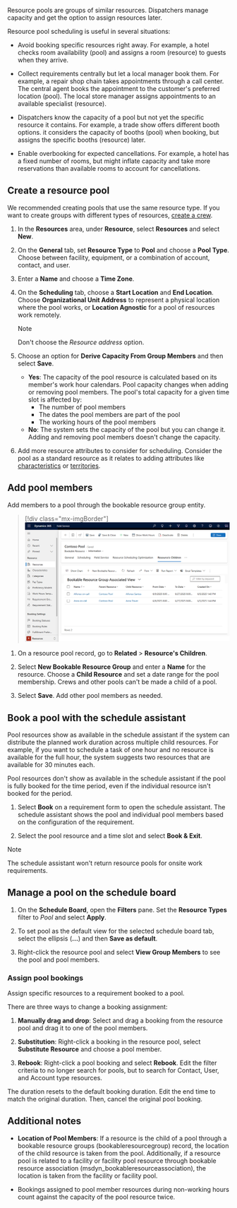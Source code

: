 Resource pools are groups of similar resources. Dispatchers manage capacity and get the option to assign resources later.

Resource pool scheduling is useful in several situations:

- Avoid booking specific resources right away. For example, a hotel checks room availability (pool) and assigns a room (resource) to guests when they arrive.  

- Collect requirements centrally but let a local manager book them. For example, a repair shop chain takes appointments through a call center. The central agent books the appointment to the customer's preferred location (pool). The local store manager assigns appointments to an available specialist (resource).

- Dispatchers know the capacity of a pool but not yet the specific resource it contains. For example, a trade show offers different booth options. it considers the capacity of booths (pool) when booking, but assigns the specific booths (resource) later.

- Enable overbooking for expected cancellations. For example, a hotel has a fixed number of rooms, but might inflate capacity and take more reservations than available rooms to account for cancellations.

## Create a resource pool

We recommended creating pools that use the same resource type. If you want to create groups with different types of resources, [create a crew](../../field-service/resource-crews.md).

1. In the **Resources** area, under **Resource**, select **Resources** and select **New**.  

1. On the **General** tab, set **Resource Type** to **Pool** and choose a **Pool Type**. Choose between facility, equipment, or a combination of account, contact, and user.

1. Enter a **Name** and choose a **Time Zone**.

1. On the **Scheduling** tab, choose a **Start Location** and **End Location**. Choose **Organizational Unit Address** to represent a physical location where the pool works, or **Location Agnostic** for a pool of resources work remotely.
  
   > [!NOTE]
   > Don't choose the *Resource address* option.

1. Choose an option for **Derive Capacity From Group Members** and then select **Save**.
   - **Yes**: The capacity of the pool resource is calculated based on its member's work hour calendars. Pool capacity changes when adding or removing pool members. The pool's total capacity for a given time slot is affected by:
     - The number of pool members
     - The dates the pool members are part of the pool
     - The working hours of the pool members
   - **No**: The system sets the capacity of the pool but you can change it. Adding and removing pool members doesn't change the capacity.

1. Add more resource attributes to consider for scheduling. Consider the pool as a standard resource as it relates to adding attributes like [characteristics](../../field-service/set-up-characteristics.md) or [territories](../../field-service/set-up-territories.md).

## Add pool members

Add members to a pool through the bookable resource group entity.

> [!div class="mx-imgBorder"]
> ![Screenshot of pool children view.](../../field-service/media/scheduling-resource-pool-children.png)

1. On a resource pool record, go to **Related** > **Resource's Children**.

1. Select **New Bookable Resource Group** and enter a **Name** for the resource. Choose a **Child Resource** and set a date range for the pool membership. Crews and other pools can't be made a child of a pool.

1. Select **Save**. Add other pool members as needed.

## Book a pool with the schedule assistant

Pool resources show as available in the schedule assistant if the system can distribute the planned work duration across multiple child resources. For example, if you want to schedule a task of one hour and no resource is available for the full hour, the system suggests two resources that are available for 30 minutes each.

Pool resources don't show as available in the schedule assistant if the pool is fully booked for the time period, even if the individual resource isn't booked for the period.

1. Select **Book** on a requirement form to open the schedule assistant. The schedule assistant shows the pool and individual pool members based on the configuration of the requirement.

1. Select the pool resource and a time slot and select **Book & Exit**.

> [!NOTE]
> The schedule assistant won't return resource pools for onsite work requirements.

## Manage a pool on the schedule board

1. On the **Schedule Board**, open the **Filters** pane. Set the **Resource Types** filter to *Pool* and select **Apply**.

1. To set pool as the default view for the selected schedule board tab, select the ellipsis (**&hellip;**) and then **Save as default**.

1. Right-click the resource pool and select **View Group Members** to see the pool and pool members.

### Assign pool bookings

Assign specific resources to a requirement booked to a pool.

There are three ways to change a booking assignment:

1. **Manually drag and drop**: Select and drag a booking from the resource pool and drag it to one of the pool members.

1. **Substitution**: Right-click a booking in the resource pool, select **Substitute Resource** and choose a pool member.

1. **Rebook**: Right-click a pool booking and select **Rebook**. Edit the filter criteria to no longer search for pools, but to search for Contact, User, and Account type resources.

The duration resets to the default booking duration. Edit the end time to match the original duration. Then, cancel the original pool booking.

## Additional notes

- **Location of Pool Members**: If a resource is the child of a pool through a bookable resource groups (bookableresourcegroup) record, the location of the child resource is taken from the pool. Additionally, if a resource pool is related to a facility or facility pool resource through bookable resource association (msdyn_bookableresourceassociation), the location is taken from the facility or facility pool.

- Bookings assigned to pool member resources during non-working hours count against the capacity of the pool resource twice.

